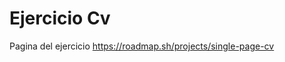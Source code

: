 <h1>Ejercicio Cv</h1>
Pagina del ejercicio <a target="_blank" rel="noopener noreferrer" href="https://roadmap.sh/projects/single-page-cv">https://roadmap.sh/projects/single-page-cv</a>
